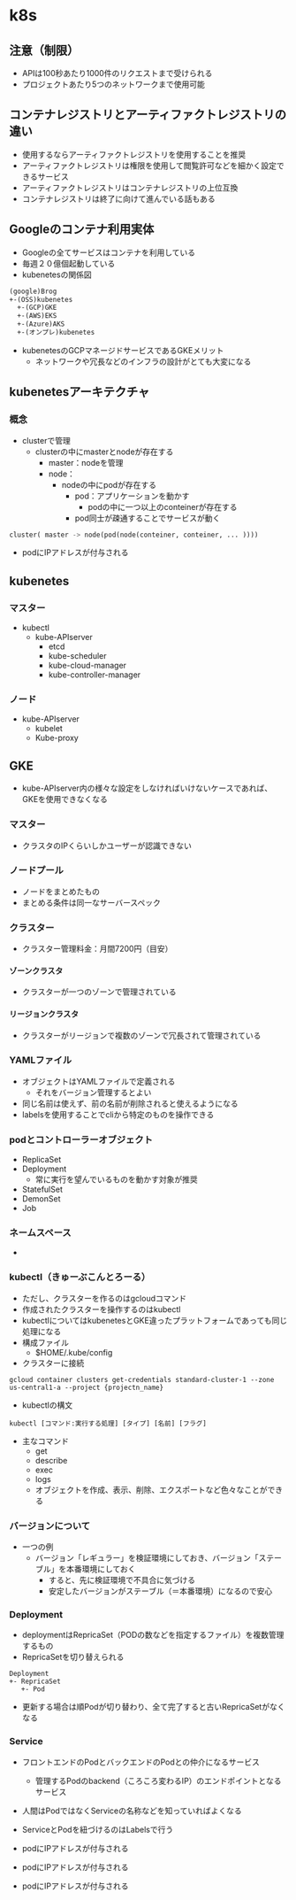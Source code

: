 # k8s
## 注意（制限）
- APIは100秒あたり1000件のリクエストまで受けられる
- プロジェクトあたり5つのネットワークまで使用可能

## コンテナレジストリとアーティファクトレジストリの違い
- 使用するならアーティファクトレジストリを使用することを推奨
- アーティファクトレジストリは権限を使用して閲覧許可などを細かく設定できるサービス
- アーティファクトレジストリはコンテナレジストリの上位互換
- コンテナレジストリは終了に向けて進んでいる話もある

## Googleのコンテナ利用実体
- Googleの全てサービスはコンテナを利用している
- 毎週２０億個起動している
- kubenetesの関係図
```md
(google)Brog
+-(OSS)kubenetes
  +-(GCP)GKE
  +-(AWS)EKS
  +-(Azure)AKS
  +-(オンプレ)kubenetes
```
- kubenetesのGCPマネージドサービスであるGKEメリット
  - ネットワークや冗長などのインフラの設計がとても大変になる

## kubenetesアーキテクチャ
### 概念
- clusterで管理
  - clusterの中にmasterとnodeが存在する
    - master：nodeを管理
    - node：
      - nodeの中にpodが存在する
        - pod：アプリケーションを動かす
          - podの中に一つ以上のconteinerが存在する
        - pod同士が疎通することでサービスが動く 
```py
cluster( master -> node(pod(node(conteiner, conteiner, ... ))))
```
- podにIPアドレスが付与される
## kubenetes
### マスター
- kubectl
  - kube-APIserver
    - etcd
    - kube-scheduler
    - kube-cloud-manager
    - kube-controller-manager
### ノード
- kube-APIserver
  - kubelet
  - Kube-proxy 
## GKE
- kube-APIserver内の様々な設定をしなければいけないケースであれば、GKEを使用できなくなる
### マスター
- クラスタのIPくらいしかユーザーが認識できない
### ノードプール
- ノードをまとめたもの
- まとめる条件は同一なサーバースペック
### クラスター
- クラスター管理料金：月間7200円（目安）
#### ゾーンクラスタ
- クラスターが一つのゾーンで管理されている
#### リージョンクラスタ
- クラスターがリージョンで複数のゾーンで冗長されて管理されている

### YAMLファイル
- オブジェクトはYAMLファイルで定義される
  - それをバージョン管理するとよい
- 同じ名前は使えず、前の名前が削除されると使えるようになる
- labelsを使用することでcliから特定のものを操作できる

### podとコントローラーオブジェクト
- ReplicaSet
- Deployment
  - 常に実行を望んでいるものを動かす対象が推奨
- StatefulSet
- DemonSet
- Job

### ネームスペース
-  

### kubectl（きゅーぶこんとろーる）
- ただし、クラスターを作るのはgcloudコマンド
- 作成されたクラスターを操作するのはkubectl
- kubectlについてはkubenetesとGKE違ったプラットフォームであっても同じ処理になる
- 構成ファイル
  - $HOME/.kube/config
- クラスターに接続
```
gcloud container clusters get-credentials standard-cluster-1 --zone us-central1-a --project {projectn_name}
```
- kubectlの構文
```
kubectl [コマンド:実行する処理] [タイプ] [名前] [フラグ]
```
- 主なコマンド
  - get
  - describe
  - exec 
  - logs
  - オブジェクトを作成、表示、削除、エクスポートなど色々なことができる

### バージョンについて
- 一つの例
  - バージョン「レギュラー」を検証環境にしておき、バージョン「ステーブル」を本番環境にしておく
    - すると、先に検証環境で不具合に気づける
    - 安定したバージョンがステーブル（＝本番環境）になるので安心

### Deployment
- deploymentはRepricaSet（PODの数などを指定するファイル）を複数管理するもの
- RepricaSetを切り替えられる
```
Deployment
+- RepricaSet
   +- Pod
```
- 更新する場合は順Podが切り替わり、全て完了すると古いRepricaSetがなくなる

### Service
- フロントエンドのPodとバックエンドのPodとの仲介になるサービス
  - 管理するPodのbackend（ころころ変わるIP）のエンドポイントとなるサービス
- 人間はPodではなくServiceの名称などを知っていればよくなる
- ServiceとPodを紐づけるのはLabelsで行う

- podにIPアドレスが付与される
- podにIPアドレスが付与される
- podにIPアドレスが付与される
